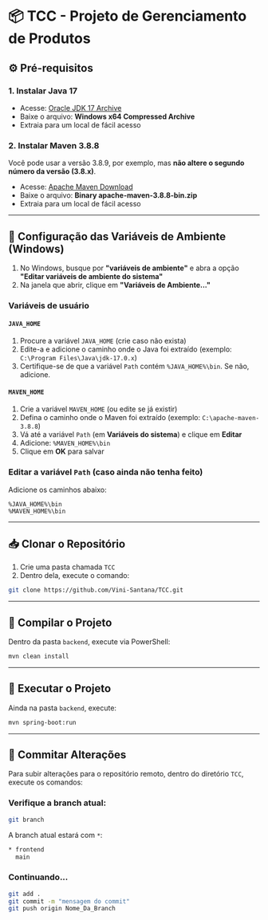 
# 📦 TCC - Projeto de Gerenciamento de Produtos

## ⚙️ Pré-requisitos

### 1. Instalar Java 17
- Acesse: [Oracle JDK 17 Archive](https://www.oracle.com/java/technologies/javase/jdk17-archive-downloads.html)
- Baixe o arquivo: **Windows x64 Compressed Archive**
- Extraia para um local de fácil acesso

### 2. Instalar Maven 3.8.8
Você pode usar a versão 3.8.9, por exemplo, mas **não altere o segundo número da versão (3.8.x)**.
- Acesse: [Apache Maven Download](https://maven.apache.org/download.cgi)
- Baixe o arquivo: **Binary apache-maven-3.8.8-bin.zip**
- Extraia para um local de fácil acesso

---

## 🧩 Configuração das Variáveis de Ambiente (Windows)

1. No Windows, busque por **"variáveis de ambiente"** e abra a opção **"Editar variáveis de ambiente do sistema"**
2. Na janela que abrir, clique em **"Variáveis de Ambiente..."**

### Variáveis de usuário

#### `JAVA_HOME`
1. Procure a variável `JAVA_HOME` (crie caso não exista)
2. Edite-a e adicione o caminho onde o Java foi extraído (exemplo: `C:\Program Files\Java\jdk-17.0.x`)
3. Certifique-se de que a variável `Path` contém `%JAVA_HOME%\bin`. Se não, adicione.

#### `MAVEN_HOME`
1. Crie a variável `MAVEN_HOME` (ou edite se já existir)
2. Defina o caminho onde o Maven foi extraído (exemplo: `C:\apache-maven-3.8.8`)
3. Vá até a variável `Path` (em **Variáveis do sistema**) e clique em **Editar**
4. Adicione: `%MAVEN_HOME%\bin`
5. Clique em **OK** para salvar

### Editar a variável `Path` (caso ainda não tenha feito)

Adicione os caminhos abaixo:
```
%JAVA_HOME%\bin
%MAVEN_HOME%\bin
```

---

## 📥 Clonar o Repositório

1. Crie uma pasta chamada `TCC`
2. Dentro dela, execute o comando:

```bash
git clone https://github.com/Vini-Santana/TCC.git
```

---

## 🧪 Compilar o Projeto

Dentro da pasta `backend`, execute via PowerShell:

```bash
mvn clean install
```

---

## 🚀 Executar o Projeto

Ainda na pasta `backend`, execute:

```bash
mvn spring-boot:run
```

---

## 💾 Commitar Alterações

Para subir alterações para o repositório remoto, dentro do diretório `TCC`, execute os comandos:

### Verifique a branch atual:

```bash
git branch
```

A branch atual estará com `*`:
```bash
* frontend
  main
```

### Continuando...

```bash
git add .
git commit -m "mensagem do commit"
git push origin Nome_Da_Branch
```
